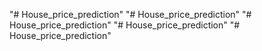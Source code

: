 "# House_price_prediction" 
"# House_price_prediction" 
"# House_price_prediction" 
"# House_price_prediction" 
"# House_price_prediction" 
